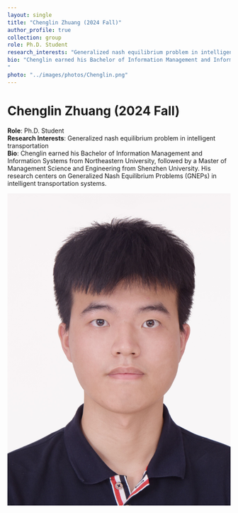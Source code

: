 ```yaml
---
layout: single
title: "Chenglin Zhuang (2024 Fall)"
author_profile: true
collection: group
role: Ph.D. Student
research_interests: "Generalized nash equilibrium problem in intelligent transportation"
bio: "Chenglin earned his ​Bachelor of Information Management and Information Systems from Northeastern University, followed by a ​Master of Management Science and Engineering from Shenzhen University. His research centers on ​Generalized Nash Equilibrium Problems (GNEPs) in intelligent transportation systems.
"
photo: "../images/photos/Chenglin.png"
---
```


# Chenglin Zhuang (2024 Fall)

**Role**: Ph.D. Student  
**Research Interests**: Generalized nash equilibrium problem in intelligent transportation  
**Bio**: Chenglin earned his ​Bachelor of Information Management and Information Systems from Northeastern University, followed by a ​Master of Management Science and Engineering from Shenzhen University. His research centers on ​Generalized Nash Equilibrium Problems (GNEPs) in intelligent transportation systems.

![Chenglin Zhuang](../images/photos/Chenglin.jpeg)
